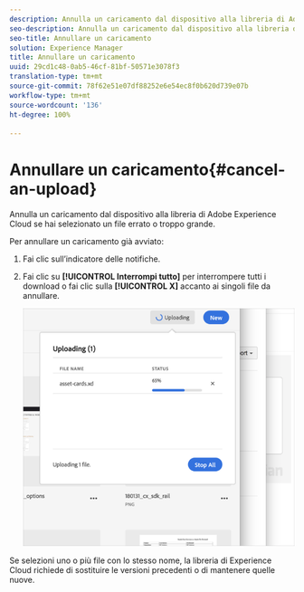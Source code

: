 ```yaml
---
description: Annulla un caricamento dal dispositivo alla libreria di Adobe Experience Cloud se hai selezionato un file errato o troppo grande.
seo-description: Annulla un caricamento dal dispositivo alla libreria di Adobe Experience Cloud se hai selezionato un file errato o troppo grande.
seo-title: Annullare un caricamento
solution: Experience Manager
title: Annullare un caricamento
uuid: 29cd1c48-0ab5-46cf-81bf-50571e3078f3
translation-type: tm+mt
source-git-commit: 78f62e51e07df88252e6e54ec8f0b620d739e07b
workflow-type: tm+mt
source-wordcount: '136'
ht-degree: 100%

---
```



# Annullare un caricamento{#cancel-an-upload}

Annulla un caricamento dal dispositivo alla libreria di Adobe Experience Cloud se hai selezionato un file errato o troppo grande.

Per annullare un caricamento già avviato:

1. Fai clic sull’indicatore delle notifiche.
1. Fai clic su **[!UICONTROL Interrompi tutto]** per interrompere tutti i download o fai clic sulla **[!UICONTROL X]** accanto ai singoli file da annullare.

   ![](assets/library_uploading_in_progress.png)

Se selezioni uno o più file con lo stesso nome, la libreria di Experience Cloud richiede di sostituire le versioni precedenti o di mantenere quelle nuove.
